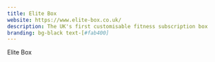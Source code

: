 ```yaml
---
title: Elite Box
website: https://www.elite-box.co.uk/
description: The UK's first customisable fitness subscription box
branding: bg-black text-[#fab400]
---
```


Elite Box
